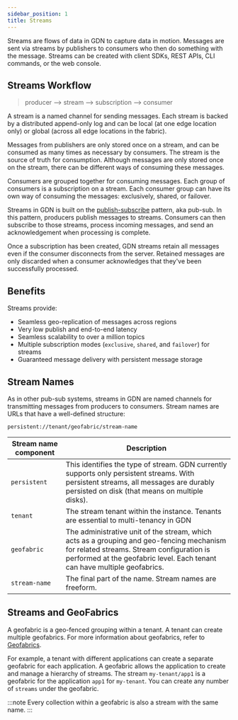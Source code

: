 ```yaml
---
sidebar_position: 1
title: Streams
---
```


Streams are flows of data in GDN to capture data in motion. Messages are sent via streams by publishers to consumers who then do something with the message. Streams can be created with client SDKs, REST APIs, CLI commands, or the web console.

## Streams Workflow

> producer --> stream --> subscription --> consumer

A stream is a named channel for sending messages. Each stream is backed by a distributed append-only log and can be local (at one edge location only) or global (across all edge locations in the fabric).

Messages from publishers are only stored once on a stream, and can be consumed as many times as necessary by consumers. The stream is the source of truth for consumption. Although messages are only stored once on the stream, there can be different ways of consuming these messages.

Consumers are grouped together for consuming messages. Each group of consumers is a subscription on a stream. Each consumer group can have its own way of consuming the messages: exclusively, shared, or failover.

Streams in GDN is built on the [publish-subscribe](https://en.wikipedia.org/wiki/Publish%E2%80%93subscribe_pattern) pattern, aka pub-sub. In this pattern, producers publish messages to streams. Consumers can then subscribe to those streams, process incoming messages, and send an acknowledgement when processing is complete.

Once a subscription has been created, GDN streams retain all messages even if the consumer disconnects from the server. Retained messages are only discarded when a consumer acknowledges that they've been successfully processed.

## Benefits

Streams provide:

- Seamless geo-replication of messages across regions
- Very low publish and end-to-end latency
- Seamless scalability to over a million topics
- Multiple subscription modes (`exclusive`, `shared`, and `failover`) for streams
- Guaranteed message delivery with persistent message storage

## Stream Names

As in other pub-sub systems, streams in GDN are named channels for transmitting messages from producers to consumers. Stream names are URLs that have a well-defined structure:

```http
persistent://tenant/geofabric/stream-name
```

|Stream name component | Description |
|--------------------|---------------|
|`persistent` | This identifies the type of stream. GDN currently supports only persistent streams. With persistent streams, all messages are durably persisted on disk (that means on multiple disks).
|`tenant`             | The stream tenant within the instance. Tenants are essential to multi-tenancy in GDN |
|`geofabric`          | The administrative unit of the stream, which acts as a grouping and geo-fencing mechanism for related streams. Stream configuration is performed at the geofabric level. Each tenant can have multiple geofabrics. |
|`stream-name`              | The final part of the name. Stream names are freeform. |

## Streams and GeoFabrics

A geofabric is a geo-fenced grouping within a tenant. A tenant can create multiple geofabrics. For more information about geofabrics, refer to [Geofabrics](../geofabrics/index.md).

For example, a tenant with different applications can create a separate geofabric for each application. A geofabric allows the application to create and manage a hierarchy of streams. The stream `my-tenant/app1` is a geofabric for the application `app1` for `my-tenant`. You can create any number of `streams` under the geofabric.

:::note
Every collection within a geofabric is also a stream with the same name.
:::
